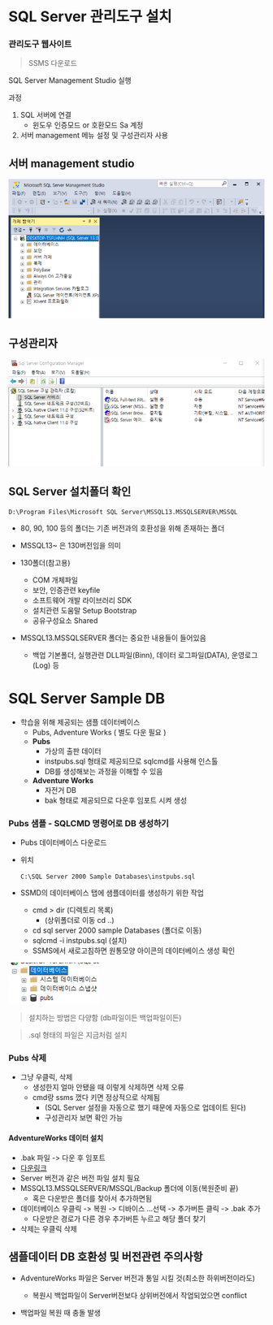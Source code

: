 # SQL Server 관리도구 설치

### 관리도구 웹사이트

> SSMS 다운로드

SQL Server Management Studio 실행

과정

1.  SQL 서버에 연결
    - 윈도우 인증모드 or 호환모드 Sa 계정
2. 서버 management 메뉴 설정 및 구성관리자 사용



## 서버 management studio

![image-20220303213104699](220302_TIL(SQLD).assets/image-20220303213104699.png)





## 구성관리자

![image-20220303213042926](220302_TIL(SQLD).assets/image-20220303213042926.png)



## SQL Server 설치폴더 확인

`D:\Program Files\Microsoft SQL Server\MSSQL13.MSSQLSERVER\MSSQL`

- 80, 90, 100 등의 폴더는 기존 버전과의 호환성을 위해 존재하는 폴더
- MSSQL13~ 은 130버전임을 의미

- 130폴더(참고용)
    - COM 개체파일
    - 보안, 인증관련 keyfile
    - 소프트웨어 개발 라이브러리 SDK
    - 설치관련 도움말 Setup Bootstrap
    - 공유구성요소 Shared

- MSSQL13.MSSQLSERVER 폴더는 중요한 내용들이 들어있음
    - 백업 기본폴더, 실행관련 DLL파일(Binn), 데이터 로그파일(DATA), 운영로그(Log) 등



# SQL Server Sample DB

- 학습을 위해 제공되는 샘플 데이터베이스
    - Pubs, Adventure Works ( 별도 다운 필요 )
    - **Pubs**
        - 가상의 출판 데이터
        - instpubs.sql 형태로 제공되므로 sqlcmd를 사용해 인스톨
        - DB를 생성해보는 과정을 이해할 수 있음
    - **Adventure Works**
        - 자전거 DB
        - bak 형태로 제공되므로 다운후 임포트 시켜 생성



### Pubs 샘플 - SQLCMD 명령어로 DB 생성하기

- Pubs 데이터베이스 다운로드

- 위치

    `C:\SQL Server 2000 Sample Databases\instpubs.sql`



- SSMD의 데이터베이스 탭에 샘플데이터를 생성하기 위한 작업
    - cmd > dir (디렉토리 목록)
        - (상위폴더로 이동 cd ..)
    - cd sql server 2000 sample Databases (폴더로 이동)
    - sqlcmd -i instpubs.sql (설치)
    - SSMS에서 새로고침하면 원통모양 아이콘의 데이터베이스 생성 확인

![image-20220303215657112](220302_TIL(SQLD).assets/image-20220303215657112.png)

> 설치하는 방법은 다양함 (db파일이든 백업파일이든)

> .sql 형태의 파일은 지금처럼 설치



### Pubs 삭제

- 그냥 우클릭, 삭제
    - 생성한지 얼마 안됐을 때 이렇게 삭제하면 삭제 오류
    - cmd랑 ssms 껐다 키면 정상적으로 삭제됨
        - (SQL Server 설정을 자동으로 했기 때문에 자동으로 업데이트 된다)
        - 구성관리자 보면 확인 가능



#### AdventureWorks 데이터 설치

- .bak 파일 -> 다운 후 임포트
- [다운링크](https://docs.microsoft.com/ko-kr/sql/samples/adventureworks-install-configure?view=sql-server-ver15&tabs=ssms)
- Server 버전과 같은 버전 파일 설치 필요
- MSSQL13.MSSQLSERVER/MSSQL/Backup 폴더에 이동(복원준비 끝)
    - 혹은 다운받은 폴더를 찾아서 추가하면됨
- 데이터베이스 우클릭 -> 복원 -> 디바이스 ...선택 -> 추가버튼 클릭 -> .bak 추가
    - 다운받은 경로가 다른 경우 추가버튼 누르고 해당 폴더 찾기
- 삭제는 우클릭 삭제



## 샘플데이터 DB 호환성 및 버전관련 주의사항

- AdventureWorks 파일은 Server 버전과 통일 시킬 것(최소한 하위버전이라도)
    - 복원시 백업파일이 Server버전보다 상위버전에서 작업되었으면 conflict

- 백업파일 복원 때 충돌 발생